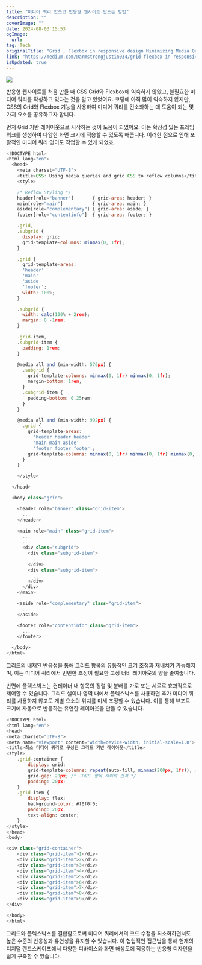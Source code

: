 ```yaml
---
title: "미디어 쿼리 안쓰고 반응형 웹사이트 만드는 방법"
description: ""
coverImage: ""
date: 2024-08-03 15:53
ogImage: 
  url: 
tag: Tech
originalTitle: "Grid , Flexbox in responsive design Minimizing Media Queries"
link: "https://medium.com/@armstrongjustin034/grid-flexbox-in-responsive-design-minimizing-media-queries-1d00e1791c3b"
isUpdated: true
---
```






<img src="/assets/img/Grid-FlexboxinresponsivedesignMinimizingMediaQueries_0.png" />

반응형 웹사이트를 처음 만들 때 CSS Grid와 Flexbox에 익숙하지 않았고, 불필요한 미디어 쿼리를 작성하고 있다는 것을 알고 있었어요. 코딩에 아직 많이 익숙하지 않지만, CSS의 Grid와 Flexbox 기능을 사용하여 미디어 쿼리를 간소화하는 데 도움이 되는 몇 가지 요소를 공유하고자 합니다.

먼저 Grid 기반 레이아웃으로 시작하는 것이 도움이 되었어요. 이는 확장성 있는 프레임워크를 생성하여 다양한 화면 크기에 적응할 수 있도록 해줍니다. 이러한 점으로 인해 포괄적인 미디어 쿼리 없이도 작업할 수 있게 되었죠.

```js
<!DOCTYPE html>
<html lang="en">
  <head>
    <meta charset="UTF-8">
    <title>CSS: Using media queries and grid CSS to reflow columns</title>
    <style>

    /* Reflow Styling */
    header[role="banner"]       { grid-area: header; }
    main[role="main"]           { grid-area: main; }
    aside[role="complementary"] { grid-area: aside; }
    footer[role="contentinfo"]  { grid-area: footer; }

    .grid,
    .subgrid {
      display: grid;
      grid-template-columns: minmax(0, 1fr);
    }

    .grid {
      grid-template-areas:
      'header'
      'main'
      'aside'
      'footer';
      width: 100%;
    }

    .subgrid {
      width: calc(100% + 2rem);
      margin: 0 -1rem;
    }

    .grid-item,
    .subgrid-item {
      padding: 1rem;
    }

    @media all and (min-width: 576px) {
      .subgrid {
        grid-template-columns: minmax(0, 1fr) minmax(0, 1fr);
        margin-bottom: 1rem;
      }
      .subgrid-item {
        padding-bottom: 0.25rem;
      }
    }

    @media all and (min-width: 992px) {
      .grid {
        grid-template-areas:
          'header header header'
          'main main aside'
          'footer footer footer';
        grid-template-columns: minmax(0, 1fr) minmax(0, 1fr) minmax(0, 1fr);
      }
    }

    </style>

  </head>

  <body class="grid">

    <header role="banner" class="grid-item">
      ...
    </header>

    <main role="main" class="grid-item">
      ...
      ...
      <div class="subgrid">
        <div class="subgrid-item">
          ...
        </div>
        <div class="subgrid-item">
          ...
        </div>
      </div>
    </main>

    <aside role="complementary" class="grid-item">
      ...
    </aside>

    <footer role="contentinfo" class="grid-item">
      ...
    </footer>

  </body>
</html>
```

<div class="content-ad"></div>

그리드의 내재된 반응성을 통해 그리드 항목의 유동적인 크기 조정과 재배치가 가능해지며, 이는 미디어 쿼리에서 빈번한 조정이 필요한 고정 너비 레이아웃의 양을 줄여줍니다.

반면에 플렉스박스는 컨테이너 내 항목의 정렬 및 분배를 가로 또는 세로로 효과적으로 제어할 수 있습니다. 그리드 셀이나 영역 내에서 플렉스박스를 사용하면 추가 미디어 쿼리를 사용하지 않고도 개별 요소의 위치를 미세 조정할 수 있습니다. 이를 통해 뷰포트 크기에 자동으로 반응하는 유연한 레이아웃을 만들 수 있습니다.

```js
<!DOCTYPE html>
<html lang="en">
<head>
<meta charset="UTF-8">
<meta name="viewport" content="width=device-width, initial-scale=1.0">
<title>최소 미디어 쿼리로 구성된 그리드 기반 레이아웃</title>
<style>
    .grid-container {
        display: grid;
        grid-template-columns: repeat(auto-fill, minmax(200px, 1fr)); /* 최소 200px 폭의 반응형 그리드 */
        grid-gap: 20px; /* 그리드 항목 사이의 간격 */
        padding: 20px;
    }
    .grid-item {
        display: flex;
        background-color: #f0f0f0;
        padding: 20px;
        text-align: center;
    }
</style>
</head>
<body>

<div class="grid-container">
    <div class="grid-item">1</div>
    <div class="grid-item">2</div>
    <div class="grid-item">3</div>
    <div class="grid-item">4</div>
    <div class="grid-item">5</div>
    <div class="grid-item">6</div>
    <div class="grid-item">7</div>
    <div class="grid-item">8</div>
    <div class="grid-item">9</div>
</div>

</body>
</html>
```

그리드와 플렉스박스를 결합함으로써 미디어 쿼리에서의 코드 수정을 최소화하면서도 높은 수준의 반응성과 유연성을 유지할 수 있습니다. 이 협업적인 접근법을 통해 현재의 디지털 랜드스케이프에서 다양한 디바이스와 화면 해상도에 적응하는 반응형 디자인을 쉽게 구축할 수 있습니다.

